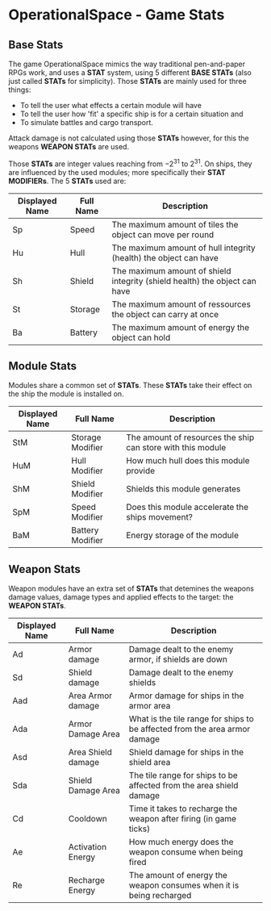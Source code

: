 # OperationalSpace - Game Stats
## Base Stats
The game OperationalSpace mimics the way traditional pen-and-paper RPGs work, and uses a **STAT** system, using 5 different **BASE STATs**
(also just called **STATs** for simplicity).
Those **STATs** are mainly used for three things:
- To tell the user what effects a certain module will have
- To tell the user how 'fit' a specific ship is for a certain situation and 
- To simulate battles and cargo transport.

Attack damage is not calculated using those **STATs** however, for this the weapons **WEAPON STATs** are used.

Those **STATs** are integer values reaching from $-2^{31}$ to $2^{31}$. On ships, they are influenced by the used modules; more specifically their **STAT MODIFIERs**.
The 5 **STATs** used are:

| Displayed Name | Full Name | Description |
| -------------- | --------- | ----------- |
| Sp             | Speed     | The maximum amount of tiles the object can move per round |
| Hu             | Hull      | The maximum amount of hull integrity (health) the object can have |
| Sh             | Shield    | The maximum amount of shield integrity (shield health) the object can have |
| St             | Storage   | The maximum amount of ressources the object can carry at once |
| Ba             | Battery   | The maximum amount of energy the object can hold |

## Module Stats
Modules share a common set of **STATs**. These **STATs** take their effect on the ship the module is installed on.

| Displayed Name | Full Name        | Description |
| -------------- | ---------------- | ----------- |
| StM            | Storage Modifier | The amount of resources the ship can store with this module |
| HuM            | Hull Modifier    | How much hull does this module provide |
| ShM            | Shield Modifier  | Shields this module generates |
| SpM            | Speed Modifier   | Does this module accelerate the ships movement? |
| BaM            | Battery Modifier | Energy storage of the module |
 
## Weapon Stats
Weapon modules have an extra set of **STATs** that detemines the weapons damage values, damage types and applied effects to the target: the **WEAPON STATs**.

| Displayed Name | Full Name          | Description |
| -------------- | ------------------ | ----------- |
| Ad             | Armor damage       | Damage dealt to the enemy armor, if shields are down |
| Sd             | Shield damage      | Damage dealt to the enemy shields |
| Aad            | Area Armor damage  | Armor damage for ships in the armor area |
| Ada            | Armor Damage Area  | What is the tile range for ships to be affected from the area armor damage |
| Asd            | Area Shield damage | Shield damage for ships in the shield area |
| Sda            | Shield Damage Area | The tile range for ships to be affected from the area shield damage |
| Cd             | Cooldown           | Time it takes to recharge the weapon after firing (in game ticks) |
| Ae             | Activation Energy  | How much energy does the weapon consume when being fired |
| Re             | Recharge Energy    | The amount of energy the weapon consumes when it is being recharged |


